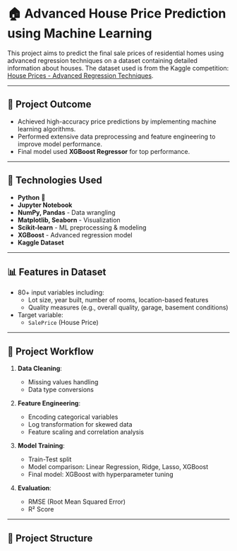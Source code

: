 # 🏠 Advanced House Price Prediction using Machine Learning

This project aims to predict the final sale prices of residential homes using advanced regression techniques on a dataset containing detailed information about houses. The dataset used is from the Kaggle competition: [House Prices - Advanced Regression Techniques](https://www.kaggle.com/competitions/house-prices-advanced-regression-techniques).

---

## 🚀 Project Outcome

- Achieved high-accuracy price predictions by implementing machine learning algorithms.
- Performed extensive data preprocessing and feature engineering to improve model performance.
- Final model used **XGBoost Regressor** for top performance.

---

## 🧠 Technologies Used

- **Python** 🐍
- **Jupyter Notebook**
- **NumPy, Pandas** - Data wrangling
- **Matplotlib, Seaborn** - Visualization
- **Scikit-learn** - ML preprocessing & modeling
- **XGBoost** - Advanced regression model
- **Kaggle Dataset**

---

## 📊 Features in Dataset

- 80+ input variables including:
  - Lot size, year built, number of rooms, location-based features
  - Quality measures (e.g., overall quality, garage, basement conditions)
- Target variable:
  - `SalePrice` (House Price)

---

## 🔧 Project Workflow

1. **Data Cleaning**:
   - Missing values handling
   - Data type conversions

2. **Feature Engineering**:
   - Encoding categorical variables
   - Log transformation for skewed data
   - Feature scaling and correlation analysis

3. **Model Training**:
   - Train-Test split
   - Model comparison: Linear Regression, Ridge, Lasso, XGBoost
   - Final model: XGBoost with hyperparameter tuning

4. **Evaluation**:
   - RMSE (Root Mean Squared Error)
   - R² Score

---

## 📁 Project Structure

